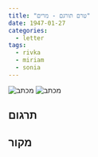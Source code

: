 ```yaml
---
title: "טרם תורגם - מרים"
date: 1947-01-27
categories:
  - letter
tags:
  - rivka
  - miriam
  - sonia
---
```


![מכתב](/pupko-papers/assets/images/1947-01-27-miriam.jpg)
![מכתב](/pupko-papers/assets/images/1947-01-27-sonia.jpg)

## תרגום

## מקור
